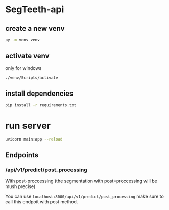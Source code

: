 # SegTeeth-api

## create a new venv

```bash
py -m venv venv
```

## activate venv

only for windows

```bash
./venv/Scripts/activate
```

## install dependencies

```bash
pip install -r requirements.txt
```

# run server

```bash
uvicorn main:app --reload
```

## Endpoints


### /api/v1/predict/post_processing

With post-proccessing (the segmentation with post=proccessing will be mush precise)


You can use `localhost:8000/api/v1/predict/post_processing` make sure to call this endpoit with post method.